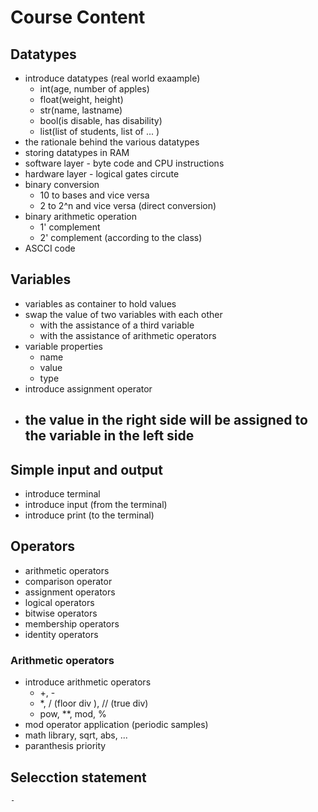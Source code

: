# Course Content

## Datatypes

- introduce datatypes (real world exaample)
  - int(age, number of apples)
  - float(weight, height)
  - str(name, lastname)
  - bool(is disable, has disability)
  - list(list of students, list of ... )
- the rationale behind the various datatypes
- storing datatypes in RAM
- software layer - byte code and CPU instructions
- hardware layer - logical gates circute
- binary conversion
  - 10 to bases and vice versa
  - 2 to 2^n and vice versa (direct conversion)
- binary arithmetic operation
  - 1' complement
  - 2' complement (according to the class)
- ASCCI code

## Variables

- variables as container to hold values
- swap the value of two variables with each other
  - with the assistance of a third variable
  - with the assistance of arithmetic operators
- variable properties
  - name
  - value
  - type
- introduce assignment operator
- ## the value in the right side will be assigned to the variable in the left side

## Simple input and output

- introduce terminal
- introduce input (from the terminal)
- introduce print (to the terminal)

## Operators

- arithmetic operators
- comparison operator
- assignment operators
- logical operators
- bitwise operators
- membership operators
- identity operators

### Arithmetic operators

- introduce arithmetic operators
  - +, -
  - \*, / (floor div ), // (true div)
  - pow, \*\*, mod, %
- mod operator application (periodic samples)
- math library, sqrt, abs, ...
- paranthesis priority

## Selecction statement

    -
